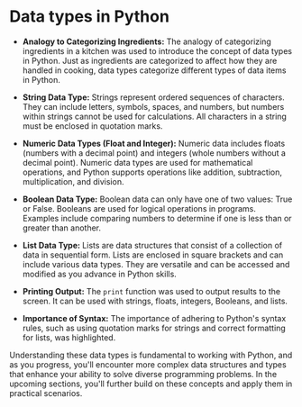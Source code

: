 # Data types in Python

- **Analogy to Categorizing Ingredients:** The analogy of categorizing ingredients in a kitchen was used to introduce the concept of data types in Python. Just as ingredients are categorized to affect how they are handled in cooking, data types categorize different types of data items in Python.

- **String Data Type:** Strings represent ordered sequences of characters. They can include letters, symbols, spaces, and numbers, but numbers within strings cannot be used for calculations. All characters in a string must be enclosed in quotation marks.

- **Numeric Data Types (Float and Integer):** Numeric data includes floats (numbers with a decimal point) and integers (whole numbers without a decimal point). Numeric data types are used for mathematical operations, and Python supports operations like addition, subtraction, multiplication, and division.

- **Boolean Data Type:** Boolean data can only have one of two values: True or False. Booleans are used for logical operations in programs. Examples include comparing numbers to determine if one is less than or greater than another.

- **List Data Type:** Lists are data structures that consist of a collection of data in sequential form. Lists are enclosed in square brackets and can include various data types. They are versatile and can be accessed and modified as you advance in Python skills.

- **Printing Output:** The `print` function was used to output results to the screen. It can be used with strings, floats, integers, Booleans, and lists.

- **Importance of Syntax:** The importance of adhering to Python's syntax rules, such as using quotation marks for strings and correct formatting for lists, was highlighted.

Understanding these data types is fundamental to working with Python, and as you progress, you'll encounter more complex data structures and types that enhance your ability to solve diverse programming problems. In the upcoming sections, you'll further build on these concepts and apply them in practical scenarios.